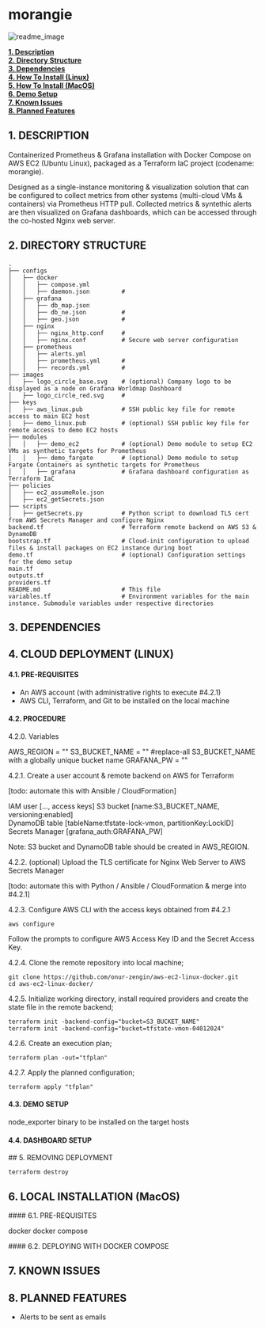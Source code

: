 # morangie

![readme_image](https://github.com/onur-zengin/morangie/assets/10590811/023dd08c-0832-4d85-a358-5c84890d438e)

**[1. Description](#description)**<br>
**[2. Directory Structure](#directory-structure)**<br>
**[3. Dependencies](#dependencies)**<br>
**[4. How To Install (Linux)](#how-to-install-linux)**<br>
**[5. How To Install (MacOS)](#how-to-install-macos)**<br>
**[6. Demo Setup](#demo-setup)**<br>
**[7. Known Issues](#known-issues)**<br>
**[8. Planned Features](#planned-features)**<br>

## 1. DESCRIPTION

Containerized Prometheus & Grafana installation with Docker Compose on AWS EC2 (Ubuntu Linux), packaged as a Terraform IaC project (codename: morangie).

Designed as a single-instance monitoring & visualization solution that can be configured to collect metrics from other systems (multi-cloud VMs & containers) via Prometheus HTTP pull. Collected metrics & syntethic alerts are then visualized on Grafana dashboards, which can be accessed through the co-hosted Nginx web server. 

## 2. DIRECTORY STRUCTURE

```
.
├── configs                        
│   ├── docker
│   │   ├── compose.yml
│   │   ├── daemon.json         #
│   ├── grafana
│   │   ├── db_map.json
│   │   ├── db_ne.json          #
│   │   ├── geo.json            #
│   ├── nginx
│   │   ├── nginx_http.conf     # 
│   │   ├── nginx.conf          # Secure web server configuration
│   ├── prometheus
│   │   ├── alerts.yml
│   │   ├── prometheus.yml      #
│   │   ├── records.yml         #
├── images                        
│   ├── logo_circle_base.svg    # (optional) Company logo to be displayed as a node on Grafana Worldmap Dashboard
│   ├── logo_circle_red.svg     # 
├── keys                        
│   ├── aws_linux.pub           # SSH public key file for remote access to main EC2 host
│   ├── demo_linux.pub          # (optional) SSH public key file for remote access to demo EC2 hosts
├── modules                        
│   │   ├── demo_ec2            # (optional) Demo module to setup EC2 VMs as synthetic targets for Prometheus
│   │   ├── demo_fargate        # (optional) Demo module to setup Fargate Containers as synthetic targets for Prometheus
│   │   ├── grafana             # Grafana dashboard configuration as Terraform IaC
├── policies                        
│   ├── ec2_assumeRole.json
│   ├── ec2_getSecrets.json
├── scripts                        
│   ├── getSecrets.py           # Python script to download TLS cert from AWS Secrets Manager and configure Nginx 
backend.tf                      # Terraform remote backend on AWS S3 & DynamoDB
bootstrap.tf                    # Cloud-init configuration to upload files & install packages on EC2 instance during boot
demo.tf                         # (optional) Configuration settings for the demo setup
main.tf
outputs.tf
providers.tf
README.md                       # This file
variables.tf                    # Environment variables for the main instance. Submodule variables under respective directories
```

## 3. DEPENDENCIES

</tbc>

## 4. CLOUD DEPLOYMENT (LINUX)

#### 4.1. PRE-REQUISITES

* An AWS account (with administrative rights to execute #4.2.1)
* AWS CLI, Terraform, and Git to be installed on the local machine

#### 4.2. PROCEDURE

4.2.0. Variables

AWS_REGION = ""
S3_BUCKET_NAME = "" #replace-all S3_BUCKET_NAME with a globally unique bucket name
GRAFANA_PW = ""

4.2.1. Create a user account & remote backend on AWS for Terraform 

[todo: automate this with Ansible / CloudFormation]

IAM user        [..., access keys]
S3 bucket       [name:S3_BUCKET_NAME, versioning:enabled]  
DynamoDB table  [tableName:tfstate-lock-vmon, partitionKey:LockID]
Secrets Manager [grafana_auth:GRAFANA_PW]

Note: S3 bucket and DynamoDB table should be created in AWS_REGION.

4.2.2. (optional) Upload the TLS certificate for Nginx Web Server to AWS Secrets Manager

[todo: automate this with Python / Ansible / CloudFormation & merge into #4.2.1]

4.2.3. Configure AWS CLI with the access keys obtained from #4.2.1
```
aws configure
```
Follow the prompts to configure AWS Access Key ID and the Secret Access Key.

4.2.4. Clone the remote repository into local machine;
```
git clone https://github.com/onur-zengin/aws-ec2-linux-docker.git
cd aws-ec2-linux-docker/
```

4.2.5. Initialize working directory, install required providers and create the state file in the remote backend;
```
terraform init -backend-config="bucket=S3_BUCKET_NAME"
terraform init -backend-config="bucket=tfstate-vmon-04012024"
```

4.2.6. Create an execution plan;
```
terraform plan -out="tfplan"
```

4.2.7. Apply the planned configuration;
```
terraform apply "tfplan"
```


#### 4.3. DEMO SETUP

node_exporter binary to be installed on the target hosts


#### 4.4. DASHBOARD SETUP


## 5. REMOVING DEPLOYMENT
```
terraform destroy
```


## 6. LOCAL INSTALLATION (MacOS)

#### 6.1. PRE-REQUISITES

docker
docker compose

#### 6.2. DEPLOYING WITH DOCKER COMPOSE


## 7. KNOWN ISSUES
## 8. PLANNED FEATURES

- Alerts to be sent as emails

